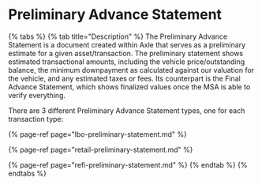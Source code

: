 # Preliminary Advance Statement

{% tabs %}
{% tab title="Description" %}
The Preliminary Advance Statement is a document created within Axle that serves as a preliminary estimate for a given asset/transaction. The preliminary statement shows estimated transactional amounts, including the vehicle price/outstanding balance, the minimum downpayment as calculated against our valuation for the vehicle, and any estimated taxes or fees. Its counterpart is the Final Advance Statement, which shows finalized values once the MSA is able to verify everything.

There are 3 different Preliminary Advance Statement types, one for each transaction type:

{% page-ref page="lbo-preliminary-statement.md" %}

{% page-ref page="retail-preliminary-statement.md" %}

{% page-ref page="refi-preliminary-statement.md" %}
{% endtab %}
{% endtabs %}



